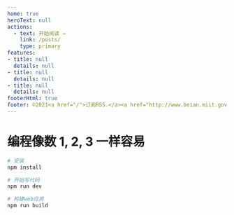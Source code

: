 ```yaml
---
home: true
heroText: null
actions:
  - text: 开始阅读 →
    link: /posts/
    type: primary
features:
- title: null
  details: null
- title: null
  details: null
- title: null
  details: null
footerHtml: true  
footer: ©2021<a href="/">订阅RSS.</a><a href="http://www.beian.miit.gov.cn" target="_blank" rel="nofollow">粤ICP备14048036号.</a>
---
```


# 编程像数 1, 2, 3 一样容易
 
``` sh
# 安装
npm install 

# 开始写代码
npm run dev

# 构建web应用
npm run build
```